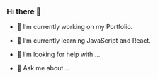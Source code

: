 ### Hi there 👋


- 🔭 I’m currently working on my Portfolio.
- 🌱 I’m currently learning JavaScript and React.

- 🤔 I’m looking for help with ...
- 💬 Ask me about ...

